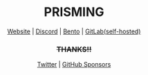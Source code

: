 <h1 align="center">PRISMING</h1>

<p align="center">
  <a href="https://example.com/">Website</a>
  <span>|</span>
  <a href="https://discord.gg/">Discord</a>
  <span>|</span>
  <a href="https://bento.me/">Bento</a>
  <span>|</span>
  <a href="https://gitlab.com/">GitLab(self-hosted)</a>
</p>
<h3 align="center">
  <del>THANKS!!</del>
</h3>
<p align="center">
  <a href="https://twitter.com/avivdeveloper">Twitter</a>
  <span>|</span>
  <a href="https://github.com/sponsors/mashgiach">GitHub Sponsors</a>
</p>




</div>
